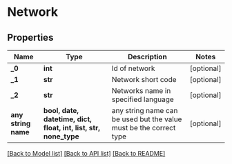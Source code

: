 # Network


## Properties
Name | Type | Description | Notes
------------ | ------------- | ------------- | -------------
**_0** | **int** | Id of network | [optional] 
**_1** | **str** | Network short code | [optional] 
**_2** | **str** | Networks name in specified language | [optional] 
**any string name** | **bool, date, datetime, dict, float, int, list, str, none_type** | any string name can be used but the value must be the correct type | [optional]

[[Back to Model list]](../README.md#documentation-for-models) [[Back to API list]](../README.md#documentation-for-api-endpoints) [[Back to README]](../README.md)


